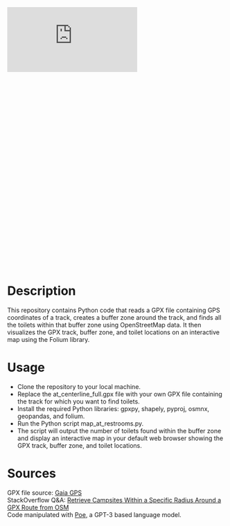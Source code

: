<style>
    /* Desktop map size */
    #map {
        width: 800px;
        height: 600px;
    }

    /* Mobile map size */
    @media (max-width: 768px) {
        #map {
            width: 100%;
            height: 400px;
        }
    }
</style>

<div id="map">
    <iframe src="https://nbviewer.org/github/apancoast/at_restrooms/blob/main/map.html" frameborder="0"></iframe>
</div>

# Description
This repository contains Python code that reads a GPX file containing GPS coordinates of a track, creates a buffer zone around the track, and finds all the toilets within that buffer zone using OpenStreetMap data. It then visualizes the GPX track, buffer zone, and toilet locations on an interactive map using the Folium library.

# Usage
- Clone the repository to your local machine.
- Replace the at_centerline_full.gpx file with your own GPX file containing the track for which you want to find toilets.
- Install the required Python libraries: gpxpy, shapely, pyproj, osmnx, geopandas, and folium.
- Run the Python script map_at_restrooms.py.
- The script will output the number of toilets found within the buffer zone and display an interactive map in your default web browser showing the GPX track, buffer zone, and toilet locations.

# Sources
GPX file source: [Gaia GPS](https://www.gaiagps.com/datasummary/folder/dedfe4c3-dc0e-496e-b505-c47f14548a52/?layer=GaiaTopoRasterFeet)  
StackOverflow Q&A: [Retrieve Campsites Within a Specific Radius Around a GPX Route from OSM](https://stackoverflow.com/questions/75144426/retrieve-campsites-within-a-specific-radius-around-a-gpx-route-from-osm)  
Code manipulated with [Poe](Poe.com), a GPT-3 based language model.
